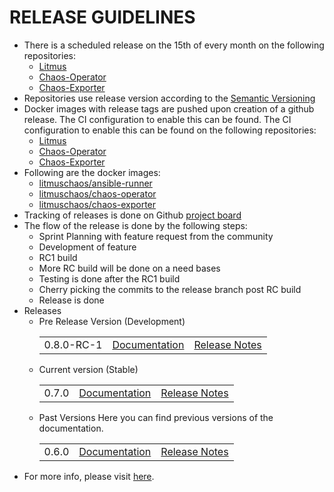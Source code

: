 # RELEASE GUIDELINES
-   There is a scheduled release on the 15th of every month on the following repositories:
    -   [Litmus](https://github.com/litmuschaos/litmus)
    -   [Chaos-Operator](https://github.com/litmuschaos/chaos-operator)
    -   [Chaos-Exporter](https://github.com/litmuschaos/chaos-exporter)
-   Repositories use release version according to the [Semantic Versioning](https://semver.org/)
-   Docker images with release tags are pushed upon creation of a github release. The CI configuration to enable this can be found. The CI configuration to enable this can be found on the following repositories:
    -   [Litmus](https://github.com/litmuschaos/litmus/blob/master/.travis.yml)
    -   [Chaos-Operator](https://github.com/litmuschaos/chaos-operator/blob/master/.circleci/config.yml)
    -   [Chaos-Exporter](https://github.com/litmuschaos/chaos-exporter/blob/master/.travis.yml)
-   Following are the docker images:
    -   [litmuschaos/ansible-runner](https://cloud.docker.com/u/litmuschaos/repository/docker/litmuschaos/ansible-runner)
    -   [litmuschaos/chaos-operator](https://cloud.docker.com/u/litmuschaos/repository/docker/litmuschaos/chaos-operator)
    -   [litmuschaos/chaos-exporter](https://cloud.docker.com/u/litmuschaos/repository/docker/litmuschaos/chaos-exporter)
-   Tracking of releases is done on Github [project board](https://github.com/litmuschaos/litmus/projects)
-   The flow of the release is done by the following steps:
    -   Sprint Planning with feature request from the community
    -   Development of feature
    -   RC1 build
    -   More RC build will be done on a need bases
    -   Testing is done after the RC1 build
    -   Cherry picking the commits to the release branch post RC build
    -   Release is done
-   Releases
    -   Pre Release Version (Development)
         <table>
          <tr>
            <td>0.8.0-RC-1</td>
            <td><a href="https://docs.litmuschaos.io/docs/getstarted">Documentation</a></td>
            <td><a href="https://github.com/litmuschaos/litmus/releases/tag/0.8.0-RC1">Release Notes</a></td>
          </tr>
        </table>
    -   Current version (Stable)
        <table>
          <tr>
            <td>0.7.0</td>
            <td><a href="https://docs.litmuschaos.io/docs/getstarted">Documentation</a></td>
            <td><a href="https://github.com/litmuschaos/litmus/releases/tag/0.7.0">Release Notes</a></td>
          </tr>
        </table>
    -   Past Versions
        Here you can find previous versions of the documentation.
        <table>
          <tr>
            <td>0.6.0</td>
            <td><a href="https://docs.litmuschaos.io/docs/0.6.0/overview">Documentation</a></td>
            <td><a href="https://github.com/litmuschaos/litmus/releases/tag/0.6.0">Release Notes</a></td>
          </tr>
        </table>
 -   For more info, please visit [here](https://docs.litmuschaos.io/versions/).
